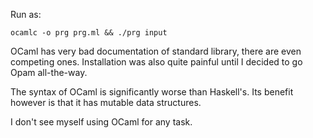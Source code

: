 Run as:
```
ocamlc -o prg prg.ml && ./prg input
```

OCaml has very bad documentation of standard library, there are even competing ones.
Installation was also quite painful until I decided to go Opam all-the-way.

The syntax of OCaml is significantly worse than Haskell's.
Its benefit however is that it has mutable data structures.

I don't see myself using OCaml for any task. 
